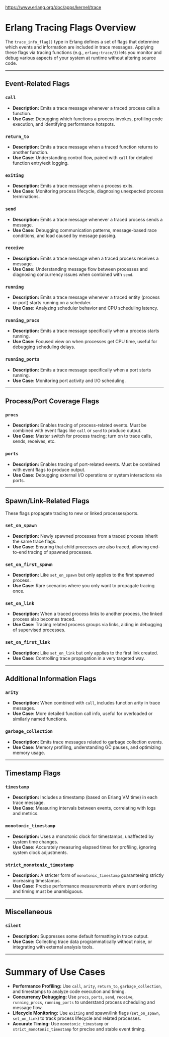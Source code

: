 https://www.erlang.org/doc/apps/kernel/trace
# Erlang Tracing Flags Overview

The `trace_info_flag()` type in Erlang defines a set of flags that determine which events and information are included in trace messages. Applying these flags via tracing functions (e.g., `erlang:trace/3`) lets you monitor and debug various aspects of your system at runtime without altering source code.

---

## Event-Related Flags

### `call`
- **Description:** Emits a trace message whenever a traced process calls a function.
- **Use Case:** Debugging which functions a process invokes, profiling code execution, and identifying performance hotspots.

### `return_to`
- **Description:** Emits a trace message when a traced function returns to another function.
- **Use Case:** Understanding control flow, paired with `call` for detailed function entry/exit logging.

### `exiting`
- **Description:** Emits a trace message when a process exits.
- **Use Case:** Monitoring process lifecycle, diagnosing unexpected process terminations.

### `send`
- **Description:** Emits a trace message whenever a traced process sends a message.
- **Use Case:** Debugging communication patterns, message-based race conditions, and load caused by message passing.

### `receive`
- **Description:** Emits a trace message when a traced process receives a message.
- **Use Case:** Understanding message flow between processes and diagnosing concurrency issues when combined with `send`.

### `running`
- **Description:** Emits a trace message whenever a traced entity (process or port) starts running on a scheduler.
- **Use Case:** Analyzing scheduler behavior and CPU scheduling latency.

### `running_procs`
- **Description:** Emits a trace message specifically when a process starts running.
- **Use Case:** Focused view on when processes get CPU time, useful for debugging scheduling delays.

### `running_ports`
- **Description:** Emits a trace message specifically when a port starts running.
- **Use Case:** Monitoring port activity and I/O scheduling.

---

## Process/Port Coverage Flags

### `procs`
- **Description:** Enables tracing of process-related events. Must be combined with event flags like `call` or `send` to produce output.
- **Use Case:** Master switch for process tracing; turn on to trace calls, sends, receives, etc.

### `ports`
- **Description:** Enables tracing of port-related events. Must be combined with event flags to produce output.
- **Use Case:** Debugging external I/O operations or system interactions via ports.

---

## Spawn/Link-Related Flags

These flags propagate tracing to new or linked processes/ports.

### `set_on_spawn`
- **Description:** Newly spawned processes from a traced process inherit the same trace flags.
- **Use Case:** Ensuring that child processes are also traced, allowing end-to-end tracing of spawned processes.

### `set_on_first_spawn`
- **Description:** Like `set_on_spawn` but only applies to the first spawned process.
- **Use Case:** Rare scenarios where you only want to propagate tracing once.

### `set_on_link`
- **Description:** When a traced process links to another process, the linked process also becomes traced.
- **Use Case:** Tracing related process groups via links, aiding in debugging of supervised processes.

### `set_on_first_link`
- **Description:** Like `set_on_link` but only applies to the first link created.
- **Use Case:** Controlling trace propagation in a very targeted way.

---

## Additional Information Flags

### `arity`
- **Description:** When combined with `call`, includes function arity in trace messages.
- **Use Case:** More detailed function call info, useful for overloaded or similarly named functions.

### `garbage_collection`
- **Description:** Emits trace messages related to garbage collection events.
- **Use Case:** Memory profiling, understanding GC pauses, and optimizing memory usage.

---

## Timestamp Flags

### `timestamp`
- **Description:** Includes a timestamp (based on Erlang VM time) in each trace message.
- **Use Case:** Measuring intervals between events, correlating with logs and metrics.

### `monotonic_timestamp`
- **Description:** Uses a monotonic clock for timestamps, unaffected by system time changes.
- **Use Case:** Accurately measuring elapsed times for profiling, ignoring system clock adjustments.

### `strict_monotonic_timestamp`
- **Description:** A stricter form of `monotonic_timestamp` guaranteeing strictly increasing timestamps.
- **Use Case:** Precise performance measurements where event ordering and timing must be unambiguous.

---

## Miscellaneous

### `silent`
- **Description:** Suppresses some default formatting in trace output.
- **Use Case:** Collecting trace data programmatically without noise, or integrating with external analysis tools.

---

# Summary of Use Cases

- **Performance Profiling:** Use `call`, `arity`, `return_to`, `garbage_collection`, and timestamps to analyze code execution and timing.
- **Concurrency Debugging:** Use `procs`, `ports`, `send`, `receive`, `running_procs`, `running_ports` to understand process scheduling and message flow.
- **Lifecycle Monitoring:** Use `exiting` and spawn/link flags (`set_on_spawn`, `set_on_link`) to track process lifecycle and related processes.
- **Accurate Timing:** Use `monotonic_timestamp` or `strict_monotonic_timestamp` for precise and stable event timing.
